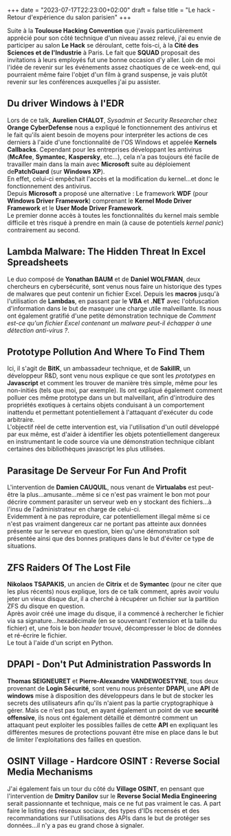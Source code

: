 +++
date = "2023-07-17T22:23:00+02:00"
draft = false
title = "Le hack - Retour d'expérience du salon parisien"
+++

Suite à la **Toulouse Hacking Convention** que j'avais particulièrement apprécié pour son côté technique d'un niveau assez relevé, j'ai eu envie de participer au salon **Le Hack** se déroulant, cette fois-ci, à la **Cité des Sciences et de l'Industrie** à Paris. Le fait que **SQUAD** proposait des invitations à leurs employés fut une bonne occasion d'y aller. Loin de moi l'idée de revenir sur les événements assez chaotiques de ce week-end, qui pourraient même faire l'objet d'un film à grand suspense, je vais plutôt revenir sur les conférences auxquelles j'ai pu assister.  

## Du driver Windows à l'EDR
Lors de ce talk, **Aurelien CHALOT**, *Sysadmin et Security Researcher* chez **Orange CyberDefense** nous a expliqué le fonctionnement des antivirus et le fait qu'ils aient besoin de moyens pour interpréter les actions de ces derniers à l'aide d'une fonctionnalité de l'OS Windows et appelée **Kernels Callbacks**. Cependant pour les entreprises développant les antivirus (**McAfee**, **Symantec**, **Kaspersky**, etc...), cela n'a pas toujours été facile de travailler main dans la main avec **Microsoft** suite au déploiement de**PatchGuard** (sur **Windows XP**).  
En effet, celui-ci empêchait l'accès et la modification du kernel...et donc le fonctionnement des antivirus.  
Depuis **Microsoft** a proposé une alternative : Le framework **WDF** (pour **Windows Driver Framework**) comprenant le **Kernel Mode Driver Framework** et le **User Mode Driver Framework**.  
Le premier donne accès à toutes les fonctionnalités du kernel mais semble difficile et très risqué à prendre en main (à cause de potentiels *kernel panic*) contrairement au second. 

## Lambda Malware: The Hidden Threat In Excel Spreadsheets
Le duo composé de **Yonathan BAUM** et de **Daniel WOLFMAN**, deux chercheurs en cybersécurité, sont venus nous faire un historique des types de malwares que peut contenir un fichier Excel. Depuis les **macros** jusqu'à l'utilisation de **Lambdas**, en passant par le **VBA** et **.NET** avec l'obfuscation d'information dans le but de masquer une charge utile malveillante. Ils nous ont également gratifié d'une petite démonstration technique de *Comment est-ce qu'un fichier Excel contenant un malware peut-il échapper à une détection anti-virus ?*.

## Prototype Pollution And Where To Find Them
Ici, il s'agit de **BitK**, un ambassadeur technique, et de **SakillR**, un développeur R&D, sont venu nous explique ce que sont les *prototypes* en **Javascript** et comment les trouver de manière très simple, même pour les non-initiés (tels que moi, par exemple). Ils ont expliqué également comment polluer ces même prototype dans un but malveillant, afin d'introduire des propriétés exotiques à certains objets conduisant à un comportement inattendu et permettant potentiellement à l'attaquant d'exécuter du code arbitraire.  
L'objectif réel de cette intervention est, via l'utilisation d'un outil développé par eux même, est d'aider à identifier les objets potentiellement dangereux en instrumentant le code source via une démonstration technique ciblant certaines des bibliothèques javascript les plus utilisées.   

## Parasitage De Serveur For Fun And Profit
L'intervention de **Damien CAUQUIL**, nous venant de **Virtualabs** est peut-être la plus...amusante...même si ce n'est pas vraiment le bon mot pour décrire comment parasiter un serveur web en y stockant des fichiers...à l'insu de l'administrateur en charge de celui-ci.  
Evidemment à ne pas reproduire, car potentiellement illegal même si ce n'est pas vraiment dangereux car ne portant pas atteinte aux données présente sur le serveur en question, bien qu'une démonstration soit présentée ainsi que des bonnes pratiques dans le but d'éviter ce type de situations. 

## ZFS Raiders Of The Lost File
**Nikolaos TSAPAKIS**, un ancien de **Citrix** et de **Symantec** (pour ne citer que les plus récents) nous explique, lors de ce talk comment, après avoir voulu jeter un vieux disque dur, il a cherché à récupérer un fichier sur la partition ZFS du disque en question.  
Après avoir créé une image du disque, il a commencé à rechercher le fichier via sa signature...hexadécimale (en se souvenant l'extension et la taille du fichier) et, une fois le bon *header* trouvé, décompresser le bloc de données et ré-écrire le fichier.  
Le tout à l'aide d'un script en Python. 

## DPAPI - Don't Put Administration Passwords In
**Thomas SEIGNEURET** et **Pierre-Alexandre VANDEWOESTYNE**, tous deux provenant de **Login Sécurité**, sont venu nous présenter **DPAPI**, une **API** de **windows** mise à disposition des développeurs dans le but de stocker les secrets des utilisateurs afin qu'ils n'aient pas la partie cryptographique à gérer. Mais ce n'est pas tout, en ayant également un point de vue **securité offensive**, ils nous ont également détaillé et démontré comment un attaquant peut exploiter les possibles failles de cette **API** en expliquant les différentes mesures de protections pouvant être mise en place dans le but de limiter l'exploitations des failles en question.

## OSINT Village - Hardcore OSINT : Reverse Social Media Mechanisms
J'ai également fais un tour du côté du **Village OSINT**, en pensant que l'intervention de **Dmitry Danilov** sur le **Reverse Social Media Engineering** serait passionnante et technique, mais ce ne fut pas vraiment le cas. A part faire le listing des réseaux sociaux, des types d'IDs recensés et des recommandations sur l'utilisations des APIs dans le but de protéger ses données...il n'y a pas eu grand chose à signaler.
